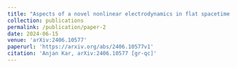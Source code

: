 ```yaml
---
title: "Aspects of a novel nonlinear electrodynamics in flat spacetime and in a gravity-coupled scenario"
collection: publications
permalink: /publication/paper-2
date: 2024-06-15
venue: 'arXiv:2406.10577'
paperurl: 'https://arxiv.org/abs/2406.10577v1'
citation: 'Anjan Kar, arXiv:2406.10577 [gr-qc]'
---
```


